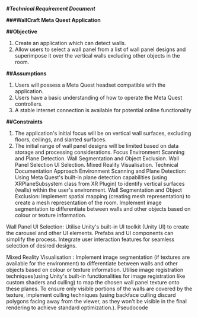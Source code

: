 _**#Technical Requirement Document**_

**###WallCraft Meta Quest Application**

**##Objective**
1. Create an application which can detect walls.
2. Allow users to select a wall panel from a list of wall panel designs and superimpose it over the vertical walls excluding other objects in the room.

**##Assumptions**
1. Users will possess a Meta Quest headset compatible with the application.
2. Users have a basic understanding of how to operate the Meta Quest controllers. 
3. A stable internet connection is available for potential online functionality

**##Constraints**
1. The application's initial focus will be on vertical wall surfaces, excluding floors, ceilings, and slanted surfaces. 
2. The initial range of wall panel designs will be limited based on data storage and processing considerations.
Focus
Environment Scanning and Plane Detection.
Wall Segmentation and Object Exclusion.
Wall Panel Selection UI Selection. 
Mixed Reality Visualisation.
Technical Documentation
Approach
Environment Scanning and Plane Detection:
Using Meta Quest's built-in plane detection capabilities (using XRPlaneSubsystem class from XR Plugin) to identify vertical surfaces (walls) within the user's environment. 
Wall Segmentation and Object Exclusion:
Implement spatial mapping (creating mesh representation) to create a mesh representation of the room.
 Implement image segmentation to differentiate between walls and other objects based on colour or texture information.

Wall Panel UI Selection:
Utilise Unity's built-in UI toolkit (Unity UI) to create the carousel and other UI elements. Prefabs and UI components can simplify the process.
Integrate user interaction features for seamless selection of desired designs.

Mixed Reality Visualisation :
Implement image segmentation (if textures are available for the environment) to differentiate between walls and other objects based on colour or texture information.
Utilise image registration techniques(using Unity's built-in functionalities for image registration like custom shaders and culling) to map the chosen wall panel texture onto these planes.
To ensure only visible portions of the walls are covered by the texture, implement culling techniques (using backface culling discard polygons facing away from the viewer, as they won't be visible in the final rendering to achieve standard optimization.).
Pseudocode
